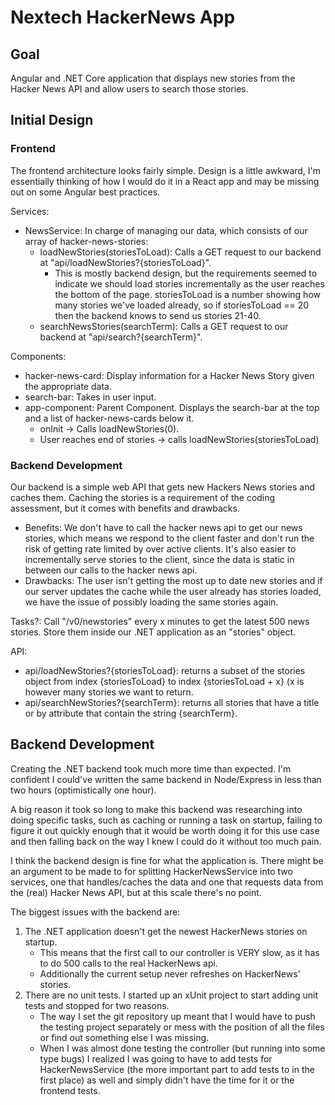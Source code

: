 

# Nextech HackerNews App

## Goal

Angular and .NET Core application that displays new stories from the Hacker News API and allow users to search those stories.

## Initial Design

### Frontend

The frontend architecture looks fairly simple. Design is a little awkward, I'm essentially thinking of how I would do it in a React app and may be missing out on some Angular best practices.

Services:

- NewsService: In charge of managing our data, which consists of our array of hacker-news-stories:
  - loadNewStories(storiesToLoad): Calls a GET request to our backend at "api/loadNewStories?{storiesToLoad}".
    - This is mostly backend design, but the requirements seemed to indicate we should load stories incrementally as the user reaches the bottom of the page. storiesToLoad is a number showing how many stories we've loaded already, so if storiesToLoad == 20 then the backend knows to send us stories 21-40.
  - searchNewsStories(searchTerm): Calls a GET request to our backend at "api/search?{searchTerm}".

Components:

- hacker-news-card: Display information for a Hacker News Story given the appropriate data.
- search-bar: Takes in user input.
- app-component: Parent Component. Displays the search-bar at the top and a list of hacker-news-cards below it.
  - onInit -> Calls loadNewStories(0).
  - User reaches end of stories -> calls loadNewStories(storiesToLoad)

### Backend Development

Our backend is a simple web API that gets new Hackers News stories and caches them. Caching the stories is a requirement of the coding assessment, but it comes with benefits and drawbacks.

- Benefits: We don't have to call the hacker news api to get our news stories, which means we respond to the client faster and don't run the risk of getting rate limited by over active clients. It's also easier to incrementally serve stories to the client, since the data is static in between our calls to the hacker news api.
- Drawbacks: The user isn't getting the most up to date new stories and if our server updates the cache while the user already has stories loaded, we have the issue of possibly loading the same stories again.

Tasks?: Call "/v0/newstories" every x minutes to get the latest 500 news stories. Store them inside our .NET application as an "stories" object.

API:

- api/loadNewStories?{storiesToLoad}: returns a subset of the stories object from index {storiesToLoad} to index {storiesToLoad + x} (x is however many stories we want to return.
- api/searchNewStories?{searchTerm}: returns all stories that have a title or by attribute that contain the string {searchTerm}.

## Backend Development

Creating the .NET backend took much more time than expected. I'm confident I could've written the same backend in Node/Express in less than two hours (optimistically one hour).

A big reason it took so long to make this backend was researching into doing specific tasks, such as caching or running a task on startup, failing to figure it out quickly enough that it would be worth doing it for this use case and then falling back on the way I knew I could do it without too much pain.

I think the backend design is fine for what the application is. There might be an argument to be made to for splitting HackerNewsService into two services, one that handles/caches the data and one that requests data from the (real) Hacker News API, but at this scale there's no point.

The biggest issues with the backend are:

 1. The .NET application doesn't get the newest HackerNews stories on startup.
	* This means that the first call to our controller is VERY slow, as it has to do 500 calls to the real HackerNews api.
	* Additionally the current setup never refreshes on HackerNews' stories.
2. There are no unit tests. I started up an xUnit project to start adding unit tests and stopped for two reasons.
	* The way I set the git repository up meant that I would have to push the testing project separately or mess with the position of all the files or find out something else I was missing.
	* When I was almost done testing the controller (but running into some type bugs) I realized I was going to have to add tests for HackerNewsService (the more important part to add tests to in the first place) as well and simply didn't have the time for it or the frontend tests.
